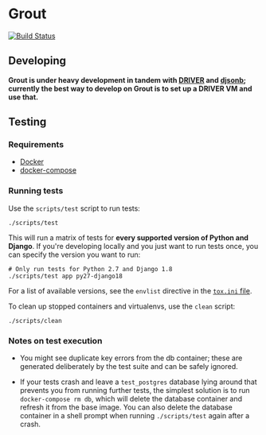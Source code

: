 # Grout 

[![Build Status](https://travis-ci.org/azavea/grout.svg?branch=develop)](https://travis-ci.org/azavea/grout)

## Developing

**Grout is under heavy development in tandem with
[DRIVER](https://github.com/WorldBank-Transport/DRIVER) and
[djsonb](https://github.com/azavea/djsonb); currently the best way
to develop on Grout is to set up a DRIVER VM and use that.**

## Testing

### Requirements

- [Docker](http://docs.docker.com/installation/ubuntulinux/)
- [docker-compose](https://docs.docker.com/compose/install/)

### Running tests

Use the `scripts/test` script to run tests:

```
./scripts/test
```

This will run a matrix of tests for **every supported version of Python and
Django**. If you're developing locally and you just want to run tests once, you
can specify the version you want to run: 

```
# Only run tests for Python 2.7 and Django 1.8
./scripts/test app py27-django18
```

For a list of available versions, see the `envlist` directive in the [`tox.ini`
file](./tox.ini). 

To clean up stopped containers and virtualenvs, use the `clean` script:

```
./scripts/clean
```

### Notes on test execution

- You might see duplicate key errors from the db container; these are generated
deliberately by the test suite and can be safely ignored.

- If your tests crash and leave a `test_postgres` database lying around that prevents you
from running further tests, the simplest solution is to run `docker-compose rm db`, which
will delete the database container and refresh it from the base image. You can
also delete the database container in a shell prompt when running
`./scripts/test` again after a crash.
